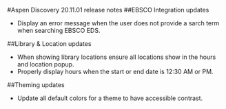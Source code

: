#Aspen Discovery 20.11.01 release notes
##EBSCO Integration updates
- Display an error message when the user does not provide a sarch term when searching EBSCO EDS.  

##Library & Location updates
- When showing library locations ensure all locations show in the hours and location popup. 
- Properly display hours when the start or end date is 12:30 AM or PM.

##Theming updates
- Update all default colors for a theme to have accessible contrast.
